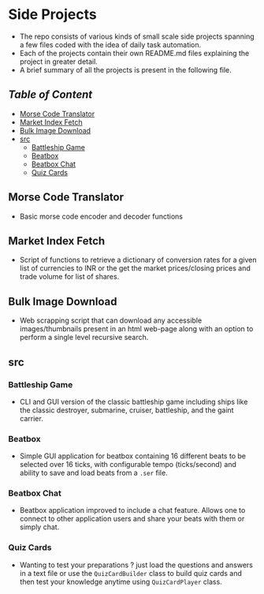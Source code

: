 # Side Projects

- The repo consists of various kinds of small scale side projects spanning a few files coded with the idea of daily task automation.
- Each of the projects contain their own README.md files explaining the project in greater detail.
- A brief summary of all the projects is present in the following file.

## ***Table of Content***

- [Morse Code Translator](#morse-code-translator)
- [Market Index Fetch](#market-index-fetch)
- [Bulk Image Download](#bulk-image-download)
- [src](#src)
  - [Battleship Game](#battleship-game)
  - [Beatbox](#beatbox)
  - [Beatbox Chat](#beatbox-chat)
  - [Quiz Cards](#quiz-cards)

## **Morse Code Translator**

- Basic morse code encoder and decoder functions

## **Market Index Fetch**

- Script of functions to retrieve a dictionary of conversion rates for a given list of currencies to INR or the get the market prices/closing prices and trade volume for list of shares.

## **Bulk Image Download**

- Web scrapping script that can download any accessible images/thumbnails present in an html web-page along with an option to perform a single level recursive search.

## **src**

### **Battleship Game**

- CLI and GUI version of the classic battleship game including ships like the classic destroyer, submarine, cruiser, battleship, and the gaint carrier.

### **Beatbox**

- Simple GUI application for beatbox containing 16 different beats to be selected over 16 ticks, with configurable tempo (ticks/second) and ability to save and load beats from a `.ser` file.

### **Beatbox Chat**

- Beatbox application improved to include a chat feature. Allows one to connect to other application users and share your beats with them or simply chat.

### **Quiz Cards**

- Wanting to test your preparations ? just load the questions and answers in a text file or use the `QuizCardBuilder` class to build quiz cards and then test your knowledge anytime using `QuizCardPlayer` class.
